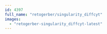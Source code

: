 ```yaml
---
id: 4397
full_name: "retogerber/singularity_diffcyt"
images: 
  - "retogerber-singularity_diffcyt-latest"
---
```

